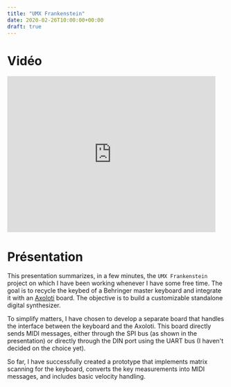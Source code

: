 ```yaml
---
title: "UMX Frankenstein"
date: 2020-02-26T10:00:00+00:00
draft: true
---
```


# Vidéo

<iframe src="https://medias.ircam.fr/embed/media/xe73b89" allowfullscreen="" width="480" height="360" frameborder="0"></iframe>


# Présentation

This presentation summarizes, in a few minutes, the `UMX Frankenstein` project
on which I have been working whenever I have some free time. The goal is to
recycle the keybed of a Behringer master keyboard and integrate it with an
[Axoloti](https://axoloti.com) board. The objective is to build a customizable
standalone digital synthesizer.

To simplify matters, I have chosen to develop a separate board that handles the
interface between the keyboard and the Axoloti. This board directly sends MIDI
messages, either through the SPI bus (as shown in the presentation) or directly
through the DIN port using the UART bus (I haven't decided on the choice yet).

So far, I have successfully created a prototype that implements matrix scanning
for the keyboard, converts the key measurements into MIDI messages, and
includes basic velocity handling.
